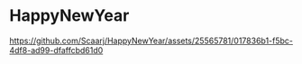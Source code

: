 # HappyNewYear

https://github.com/Scaarj/HappyNewYear/assets/25565781/017836b1-f5bc-4df8-ad99-dfaffcbd61d0

